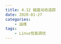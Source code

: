 ```yaml
---
title: 4.12 磁盘动态追踪
date: 2020-01-27
categories:
    - 运维
tags:
    - Linux性能调优
---
```


<!-- more -->